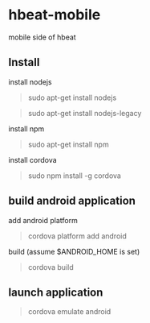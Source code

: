 # hbeat-mobile
mobile side of hbeat

## Install

install nodejs

> sudo apt-get install nodejs

> sudo apt-get install nodejs-legacy

install npm

> sudo apt-get install npm

install cordova

> sudo npm install -g cordova

## build android application

add android platform

> cordova platform add android

build (assume $ANDROID_HOME is set)

> cordova build

## launch application

> cordova emulate android
